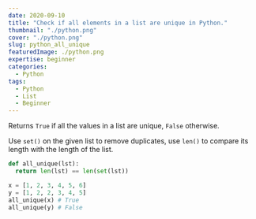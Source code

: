 ```yaml
---
date: 2020-09-10
title: "Check if all elements in a list are unique in Python."
thumbnail: "./python.png"
cover: "./python.png"
slug: python_all_unique
featuredImage: ./python.png
expertise: beginner
categories:
  - Python
tags:
  - Python
  - List
  - Beginner
---
```


Returns `True` if all the values in a list are unique, `False` otherwise.

Use `set()` on the given list to remove duplicates, use `len()` to compare its length with the length of the list.

```py
def all_unique(lst):
  return len(lst) == len(set(lst))
```

```py
x = [1, 2, 3, 4, 5, 6]
y = [1, 2, 2, 3, 4, 5]
all_unique(x) # True
all_unique(y) # False
```

